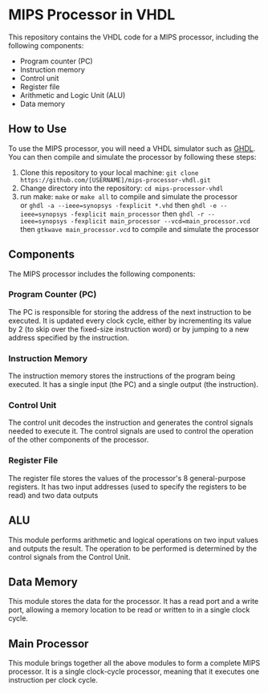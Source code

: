 # MIPS Processor in VHDL

This repository contains the VHDL code for a MIPS processor, including the following components:

- Program counter (PC)
- Instruction memory
- Control unit
- Register file
- Arithmetic and Logic Unit (ALU)
- Data memory

## How to Use

To use the MIPS processor, you will need a VHDL simulator such as [GHDL](https://ghdl.readthedocs.io/en/latest/). You can then compile and simulate the processor by following these steps:

1. Clone this repository to your local machine: `git clone https://github.com/[USERNAME]/mips-processor-vhdl.git`
2. Change directory into the repository: `cd mips-processor-vhdl`
3. run make: `make` or `make all` to compile and simulate the processor  
   or
   `ghdl -a --ieee=synopsys -fexplicit *.vhd`
   then `ghdl -e --ieee=synopsys -fexplicit main_processor`
   then `ghdl -r --ieee=synopsys -fexplicit main_processor --vcd=main_processor.vcd`
   then `gtkwave main_processor.vcd` to compile and simulate the processor

## Components

The MIPS processor includes the following components:

### Program Counter (PC)

The PC is responsible for storing the address of the next instruction to be executed. It is updated every clock cycle, either by incrementing its value by 2 (to skip over the fixed-size instruction word) or by jumping to a new address specified by the instruction.

### Instruction Memory

The instruction memory stores the instructions of the program being executed. It has a single input (the PC) and a single output (the instruction).

### Control Unit

The control unit decodes the instruction and generates the control signals needed to execute it. The control signals are used to control the operation of the other components of the processor.

### Register File

The register file stores the values of the processor's 8 general-purpose registers. It has two input addresses (used to specify the registers to be read) and two data outputs

## ALU

This module performs arithmetic and logical operations on two input values and outputs the result. The operation to be performed is determined by the control signals from the Control Unit.

## Data Memory

This module stores the data for the processor. It has a read port and a write port, allowing a memory location to be read or written to in a single clock cycle.

## Main Processor

This module brings together all the above modules to form a complete MIPS processor. It is a single clock-cycle processor, meaning that it executes one instruction per clock cycle.

